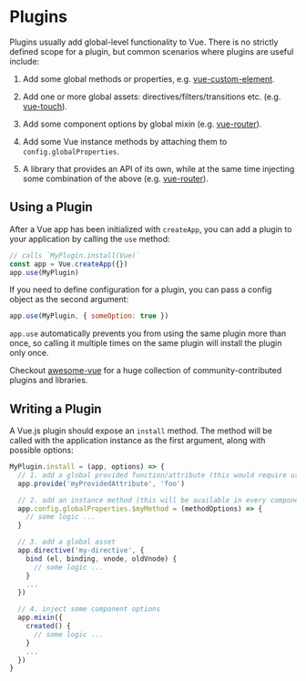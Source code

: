 ﻿# Plugins

Plugins usually add global-level functionality to Vue. There is no strictly defined scope for a plugin, but common scenarios where plugins are useful include:

1. Add some global methods or properties, e.g. [vue-custom-element](https://github.com/karol-f/vue-custom-element).

2. Add one or more global assets: directives/filters/transitions etc. (e.g. [vue-touch](https://github.com/vuejs/vue-touch)).

3. Add some component options by global mixin (e.g. [vue-router](https://github.com/vuejs/vue-router)).

4. Add some Vue instance methods by attaching them to `config.globalProperties`.

5. A library that provides an API of its own, while at the same time injecting some combination of the above (e.g. [vue-router](https://github.com/vuejs/vue-router)).

## Using a Plugin

After a Vue app has been initialized with `createApp`, you can add a plugin to your application by calling the `use` method:

```js
// calls `MyPlugin.install(Vue)`
const app = Vue.createApp({})
app.use(MyPlugin)
```

If you need to define configuration for a plugin, you can pass a config object as the second argument:

```js
app.use(MyPlugin, { someOption: true })
```

`app.use` automatically prevents you from using the same plugin more than once, so calling it multiple times on the same plugin will install the plugin only once.

Checkout [awesome-vue](https://github.com/vuejs/awesome-vue#components--libraries) for a huge collection of community-contributed plugins and libraries.

## Writing a Plugin

A Vue.js plugin should expose an `install` method. The method will be called with the application instance as the first argument, along with possible options:

```js
MyPlugin.install = (app, options) => {
  // 1. add a global provided function/attribute (this would require using an 'inject' in components where we want to access 'myProvidedAttribute')
  app.provide('myProvidedAttribute', 'foo')

  // 2. add an instance method (this will be available in every component)
  app.config.globalProperties.$myMethod = (methodOptions) => {
    // some logic ...
  }

  // 3. add a global asset
  app.directive('my-directive', {
    bind (el, binding, vnode, oldVnode) {
      // some logic ...
    }
    ...
  })

  // 4. inject some component options
  app.mixin({
    created() {
      // some logic ...
    }
    ...
  })
}
```
